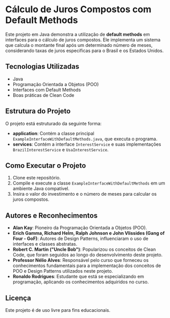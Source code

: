 # Cálculo de Juros Compostos com Default Methods

Este projeto em Java demonstra a utilização de **default methods** em interfaces para o cálculo de juros compostos. Ele implementa um sistema que calcula o montante final após um determinado número de meses, considerando taxas de juros específicas para o Brasil e os Estados Unidos.

## Tecnologias Utilizadas
- Java
- Programação Orientada a Objetos (POO)
- Interfaces com Default Methods
- Boas práticas de Clean Code

## Estrutura do Projeto

O projeto está estruturado da seguinte forma:
- **application**: Contém a classe principal `ExampleInterfaceWithDefaultMethods.java`, que executa o programa.
- **services**: Contém a interface `InterestService` e suas implementações `BrazilInterestService` e `UsaInterestService`.

## Como Executar o Projeto
1. Clone este repositório.
2. Compile e execute a classe `ExampleInterfaceWithDefaultMethods` em um ambiente Java compatível.
3. Insira o valor do investimento e o número de meses para calcular os juros compostos.

## Autores e Reconhecimentos

- **Alan Kay**: Pioneiro da Programação Orientada a Objetos (POO).
- **Erich Gamma, Richard Helm, Ralph Johnson e John Vlissides (Gang of Four - GoF)**: Autores de Design Patterns, influenciaram o uso de interfaces e classes abstratas.
- **Robert C. Martin ("Uncle Bob")**: Popularizou os conceitos de Clean Code, que foram seguidos ao longo do desenvolvimento deste projeto.
- **Professor Nélio Alves**: Responsável pelo curso que forneceu os conhecimentos fundamentais para a implementação dos conceitos de POO e Design Patterns utilizados neste projeto.
- **Ronaldo Rodrigues**: Estudante que está se especializando em programação, aplicando os conhecimentos adquiridos no curso.

## Licença
Este projeto é de uso livre para fins educacionais.
